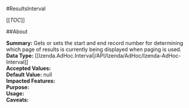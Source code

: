 #ResultsInterval

[[_TOC_]]

##About

**Summary:**  Gets or sets the start and end record number for determining which page of results is currently being displayed when paging is used.   
**Data Type:** [[Izenda.AdHoc.Interval|/API/Izenda/AdHoc/Izenda-AdHoc-Interval]]  
**Accepted Values:**   
**Default Value:** null  
**Impacted Features:**   
**Purpose:**   
**Usage:**   
**Caveats:**   

